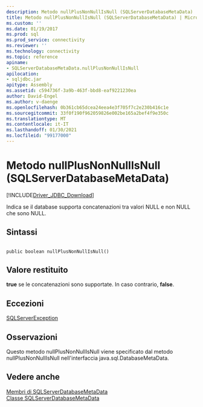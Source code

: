```yaml
---
description: Metodo nullPlusNonNullIsNull (SQLServerDatabaseMetaData)
title: Metodo nullPlusNonNullIsNull (SQLServerDatabaseMetaData) | Microsoft Docs
ms.custom: ''
ms.date: 01/19/2017
ms.prod: sql
ms.prod_service: connectivity
ms.reviewer: ''
ms.technology: connectivity
ms.topic: reference
apiname:
- SQLServerDatabaseMetaData.nullPlusNonNullIsNull
apilocation:
- sqljdbc.jar
apitype: Assembly
ms.assetid: c594736f-3a9b-463f-bbd8-eaf9221230ea
author: David-Engel
ms.author: v-daenge
ms.openlocfilehash: 0b361cb65dcea24eea4e3f705f7c2e230b416c1e
ms.sourcegitcommit: 33f0f190f962059826e002be165a2bef4f9e350c
ms.translationtype: MT
ms.contentlocale: it-IT
ms.lasthandoff: 01/30/2021
ms.locfileid: "99177000"
---
```

# <a name="nullplusnonnullisnull-method-sqlserverdatabasemetadata"></a>Metodo nullPlusNonNullIsNull (SQLServerDatabaseMetaData)
[!INCLUDE[Driver_JDBC_Download](../../../includes/driver_jdbc_download.md)]

  Indica se il database supporta concatenazioni tra valori NULL e non NULL che sono NULL.  
  
## <a name="syntax"></a>Sintassi  
  
```  
  
public boolean nullPlusNonNullIsNull()  
```  
  
## <a name="return-value"></a>Valore restituito  
 **true** se le concatenazioni sono supportate. In caso contrario, **false**.  
  
## <a name="exceptions"></a>Eccezioni  
 [SQLServerException](../../../connect/jdbc/reference/sqlserverexception-class.md)  
  
## <a name="remarks"></a>Osservazioni  
 Questo metodo nullPlusNonNullIsNull viene specificato dal metodo nullPlusNonNullIsNull nell'interfaccia java.sql.DatabaseMetaData.  
  
## <a name="see-also"></a>Vedere anche  
 [Membri di SQLServerDatabaseMetaData](../../../connect/jdbc/reference/sqlserverdatabasemetadata-members.md)   
 [Classe SQLServerDatabaseMetaData](../../../connect/jdbc/reference/sqlserverdatabasemetadata-class.md)  
  
  

